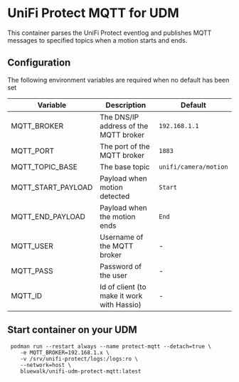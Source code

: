 # UniFi Protect MQTT for UDM
This container parses the UniFi Protect eventlog and publishes MQTT messages to specified topics when a motion starts and ends.

## Configuration
The following environment variables are required when no default has been set

| Variable | Description | Default |
|--|--|--|
| MQTT_BROKER | The DNS/IP address of the MQTT broker| `192.168.1.1` |
| MQTT_PORT |The port of the MQTT broker | `1883` |
| MQTT_TOPIC_BASE | The base topic | `unifi/camera/motion` |
| MQTT_START_PAYLOAD | Payload when motion detected | `Start` |
| MQTT_END_PAYLOAD | Payload when the motion ends | `End` |
| MQTT_USER | Username of the MQTT broker | - |
| MQTT_PASS | Password of the user | - |
| MQTT_ID | Id of client (to make it work with Hassio) | - |

## Start container on your UDM
```
 podman run --restart always --name protect-mqtt --detach=true \
    -e MQTT_BROKER=192.168.1.x \
    -v /srv/unifi-protect/logs:/logs:ro \
    --network=host \
    bluewalk/unifi-udm-protect-mqtt:latest
```
